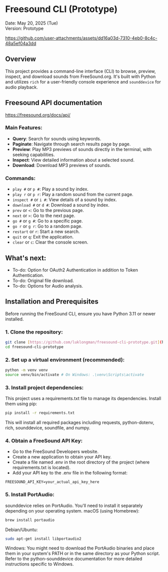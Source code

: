 # Freesound CLI (Prototype)

Date: May 20, 2025 (Tue)  
Version: Prototype


https://github.com/user-attachments/assets/dd16a03d-7310-4eb0-8c4c-48a5ef04a3dd


## Overview

This project provides a command-line interface (CLI) to browse, preview, inspect, and download sounds from FreeSound.org. It's built with Python and utilizes `rich` for a user-friendly console experience and `sounddevice` for audio playback.

## Freesound API documentation
https://freesound.org/docs/api/

### Main Features:
* **Query**: Search for sounds using keywords.
* **Paginate**: Navigate through search results page by page.
* **Preview**: Play MP3 previews of sounds directly in the terminal, with seeking capabilities.
* **Inspect**: View detailed information about a selected sound.
* **Download**: Download MP3 previews of sounds.

### Commands:
* `play #` or `p #`:      Play a sound by index.
* `play r` or `p r`:      Play a random sound from the current page.
* `inspect #` or `i #`:   View details of a sound by index.
* `download #` or `d #`:  Download a sound by index.
* `prev` or `<`:          Go to the previous page.
* `next` or `>`:          Go to the next page.
* `go #` or `g #`:        Go to a specific page.
* `go r` or `g r`:        Go to a random page.
* `restart` or `r`:       Start a new search.
* `quit` or `q`:          Exit the application.
* `clear` or `c`:         Clear the console screen.

## What's next:
* To-do: Option for OAuth2 Authentication in addition to Token Authentication.
* To-do: Original file download.
* To-do: Options for Audio analysis.

## Installation and Prerequisites

Before running the FreeSound CLI, ensure you have Python 3.11 or newer installed.

### 1. Clone the repository:

```bash
git clone [https://github.com/luklongman/freesound-cli-prototype.git](https://github.com/luklongman/freesound-cli-prototype.git)
cd freesound-cli-prototype
```

### 2. Set up a virtual environment (recommended):

```Bash
python -m venv venv
source venv/bin/activate # On Windows: .\venv\Scripts\activate
```

### 3. Install project dependencies:

This project uses a requirements.txt file to manage its dependencies. Install them using pip:

```Bash
pip install -r requirements.txt
```

This will install all required packages including requests, python-dotenv, rich, sounddevice, soundfile, and numpy.
### 4. Obtain a FreeSound API Key:

* Go to the FreeSound Developers website.
* Create a new application to obtain your API key.
* Create a file named .env in the root directory of the project (where requirements.txt is located).
* Add your API key to the .env file in the following format:
```
FREESOUND_API_KEY=your_actual_api_key_here
```

### 5. Install PortAudio:

sounddevice relies on PortAudio. You'll need to install it separately depending on your operating system.
macOS (using Homebrew):
```Bash
brew install portaudio
```

Debian/Ubuntu:
```Bash
sudo apt-get install libportaudio2
```

Windows: You might need to download the PortAudio binaries and place them in your system's PATH or in the same directory as your Python script. Refer to the python-sounddevice documentation for more detailed instructions specific to Windows.
